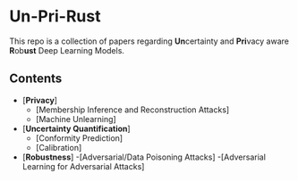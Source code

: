 # Un-Pri-Rust

This repo is a collection of papers regarding **Un**certainty and **Pri**vacy aware **R**ob**ust** Deep Learning Models.

## Contents

- [**Privacy**]
  - [Membership Inference and Reconstruction Attacks]
  - [Machine Unlearning]
- [**Uncertainty Quantification**]
  - [Conformity Prediction]
  - [Calibration]
- [**Robustness**]
  -[Adversarial/Data Poisoning Attacks]
  -[Adversarial Learning for Adversarial Attacks]
